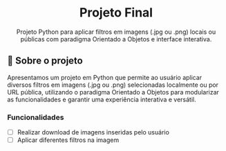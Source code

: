 <h1 align='center'>
    Projeto Final
</h1>

<p align="center">Projeto Python para aplicar filtros em imagens (.jpg ou .png) locais ou públicas com paradigma Orientado a Objetos e interface interativa.</p>

## 📃 Sobre o projeto

Apresentamos um projeto em Python que permite ao usuário aplicar diversos filtros em imagens (.jpg ou .png) selecionadas localmente ou por URL pública, utilizando o paradigma Orientado a Objetos para modularizar as funcionalidades e garantir uma experiência interativa e versátil.

### Funcionalidades

- [ ] Realizar download de imagens inseridas pelo usuário
- [ ] Aplicar diferentes filtros na imagem
